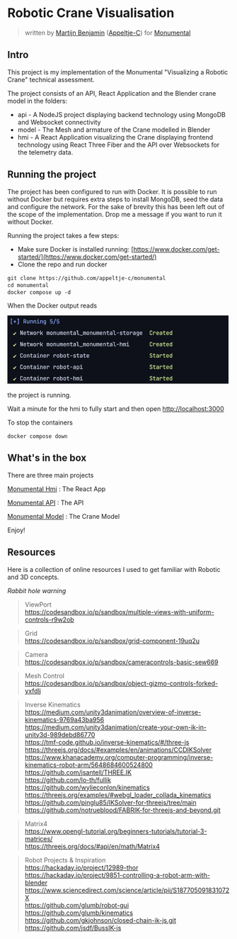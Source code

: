 # Robotic Crane Visualisation

> written
> by [Martijn Benjamin](https://www.linkedin.com/in/martijn-benjamin/) ([Appeltje-C](https://github.com/appeltje-c))
> for [Monumental](https://www.monumental.co/)
>

## Intro

This project is my implementation of the Monumental "Visualizing a Robotic Crane" technical assessment.

The project consists of an API, React Application and the Blender crane model in the folders:

* api - A NodeJS project displaying backend technology using MongoDB and Websocket connectivity
* model - The Mesh and armature of the Crane modelled in Blender
* hmi - A React Application visualizing the Crane displaying frontend technology using React Three Fiber and the API
  over Websockets for the telemetry data.

## Running the project

The project has been configured to run with Docker. It is possible to run without Docker but requires extra steps to
install MongoDB, seed the data and configure the network. For the sake of brevity this has been left out of the scope of
the implementation. Drop me a message if you want to run it without Docker.

Running the project takes a few steps:

* Make sure Docker is installed running: [https://www.docker.com/get-started/](https://www.docker.com/get-started/)
* Clone the repo and run docker

```shell
git clone https://github.com/appeltje-c/monumental
cd monumental
docker compose up -d
```

When the Docker output reads

<img src="./docs/docker.png" alt="drawing" width="500"/>

the project is running. 

Wait a minute for the hmi to fully start and then open [http://localhost:3000](http://localhost:3000)

To stop the containers

```shell
docker compose down
```

## What's in the box

There are three main projects

[Monumental Hmi](hmi/README.md) : The React App

[Monumental API](./api/README.md) : The API

[Monumental Model](./model/README.md) : The Crane Model

Enjoy!

## Resources

Here is a collection of online resources I used to get familiar with Robotic and 3D concepts.

*Rabbit hole warning*

> ViewPort<br/>
> https://codesandbox.io/p/sandbox/multiple-views-with-uniform-controls-r9w2ob

> Grid <br/>
> https://codesandbox.io/p/sandbox/grid-component-19uq2u

> Camera <br/>
> https://codesandbox.io/p/sandbox/cameracontrols-basic-sew669

> Mesh Control <br/>
> https://codesandbox.io/p/sandbox/object-gizmo-controls-forked-yxfdlj

> Inverse Kinematics <br/>
> https://medium.com/unity3danimation/overview-of-inverse-kinematics-9769a43ba956 <br/>
> https://medium.com/unity3danimation/create-your-own-ik-in-unity3d-989debd86770 <br/>
> https://tmf-code.github.io/inverse-kinematics/#/three-js <br/>
> https://threejs.org/docs/#examples/en/animations/CCDIKSolver <br/>
> https://www.khanacademy.org/computer-programming/inverse-kinematics-robot-arm/5648684600524800 <br/>
> https://github.com/jsantell/THREE.IK <br/>
> https://github.com/lo-th/fullik <br/>
> https://github.com/wylieconlon/kinematics <br/>
> https://threejs.org/examples/#webgl_loader_collada_kinematics <br/>
> https://github.com/pinglu85/IKSolver-for-threejs/tree/main <br/>
> https://github.com/notrueblood/FABRIK-for-threejs-and-beyond.git <br/>

> Matrix4 <br/>
> https://www.opengl-tutorial.org/beginners-tutorials/tutorial-3-matrices/ <br/>
> https://threejs.org/docs/#api/en/math/Matrix4 <br/>

> Robot Projects & Inspiration <br/>
> https://hackaday.io/project/12989-thor <br/>
> https://hackaday.io/project/9851-controlling-a-robot-arm-with-blender <br/>
> https://www.sciencedirect.com/science/article/pii/S187705091831072X <br/>
> https://github.com/glumb/robot-gui <br/>
> https://github.com/glumb/kinematics <br/>
> https://github.com/gkjohnson/closed-chain-ik-js.git <br/>
> https://github.com/jsdf/BussIK-js <br/>
